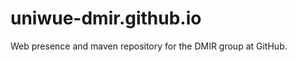 uniwue-dmir.github.io
=====================

Web presence and maven repository for the DMIR group at GitHub.
